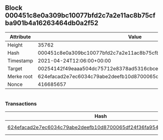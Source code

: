 ## Block 000451c8e0a309bc10077bfd2c7a2e11ac8b75cfba901b4a16263464db0a2f52

Attribute | Value
--- | ---
Height | 35762
Hash | 000451c8e0a309bc10077bfd2c7a2e11ac8b75cfba901b4a16263464db0a2f52
Timestamp | 2021-04-24T12:06:00+00:00
Target | 00254142f49eaaa504dc75712e8378ad5316cbcead634704b3734b6271167cc4
Merke root | 624efacad2e7ec6034c79abe2deefb10d8700065df24f36fa9542005a23c2b8f
Nonce | 416685657

```

```

### Transactions

Hash | Amount
--- | ---
[624efacad2e7ec6034c79abe2deefb10d8700065df24f36fa9542005a23c2b8f](624efacad2e7ec6034c79abe2deefb10d8700065df24f36fa9542005a23c2b8f.md) | 10.00000000 SKEPTI 

